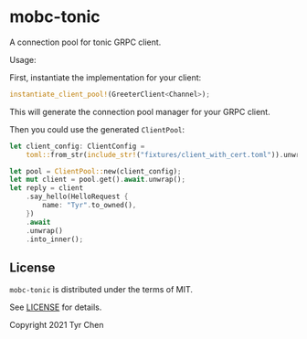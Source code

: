 # mobc-tonic

A connection pool for tonic GRPC client.

Usage:

First, instantiate the implementation for your client:

```rust
instantiate_client_pool!(GreeterClient<Channel>);
```

This will generate the connection pool manager for your GRPC client.

Then you could use the generated `ClientPool`:

```rust
let client_config: ClientConfig =
    toml::from_str(include_str!("fixtures/client_with_cert.toml")).unwrap();

let pool = ClientPool::new(client_config);
let mut client = pool.get().await.unwrap();
let reply = client
    .say_hello(HelloRequest {
        name: "Tyr".to_owned(),
    })
    .await
    .unwrap()
    .into_inner();
```

## License

`mobc-tonic` is distributed under the terms of MIT.

See [LICENSE](LICENSE.md) for details.

Copyright 2021 Tyr Chen
